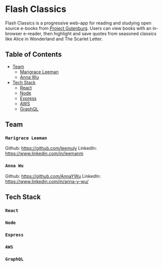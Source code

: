 # Flash Classics

Flash Classics is a progressive web-app for reading and studying open source e-books from [Project Gutenburg](https://www.gutenberg.org/). Users can view books with an in-browser e-reader, then highlight and save quotes from seasoned classics like Alice in Wonderland and The Scarlet Letter.

## Table of Contents

- [Team](#Team)
  - [Marigrace Leeman](#Marigrace-Leeman)
  - [Anna Wu](#Anna-Wu)
- [Tech Stack](#Tech-Stack)
  - [React](#React)
  - [Node](#Node)
  - [Express](#Express)
  - [AWS](#AWS)
  - [GraphQL](#GraphQL)

## Team

### `Marigrace Leeman`

Github: https://github.com/leemuly
LinkedIn: https://www.linkedin.com/in/leemanm

### `Anna Wu`

Github: https://github.com/AnnaYWu
LinkedIn: https://www.linkedin.com/in/anna-y-wu/

## Tech Stack

### `React`

### `Node`

### `Express`

### `AWS`

### `GraphQL`


